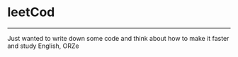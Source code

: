 # leetCod
---
Just wanted to write down some code and think about how to make it faster and study English, ORZe

